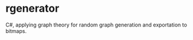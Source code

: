 rgenerator
==========

C#, applying graph theory for random graph generation and exportation to bitmaps.
